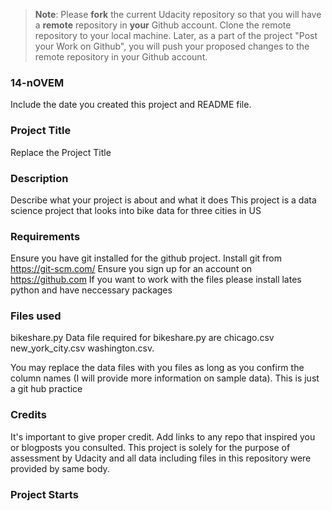 > **Note**: Please **fork** the current Udacity repository so that you will have a **remote** repository in **your** Github account. Clone the remote repository to your local machine. Later, as a part of the project "Post your Work on Github", you will push your proposed changes to the remote repository in your Github account.

### 14-nOVEM

Include the date you created this project and README file.

### Project Title

Replace the Project Title

### Description

Describe what your project is about and what it does
This project is a data science project that looks into bike data for three cities in US

### Requirements

Ensure you have git installed for the github project. Install git from https://git-scm.com/
Ensure you sign up for an account on https://github.com
If you want to work with the files please install lates python and have neccessary packages

### Files used

bikeshare.py
Data file required for bikeshare.py are
chicago.csv
new_york_city.csv
washington.csv.

You may replace the data files with you files as long as you confirm the column names (I will provide more information on sample data). This is just a git hub practice

### Credits

It's important to give proper credit. Add links to any repo that inspired you or blogposts you consulted.
This project is solely for the purpose of assessment by Udacity and all data including files in this repository were provided by same body.

### Project Starts
